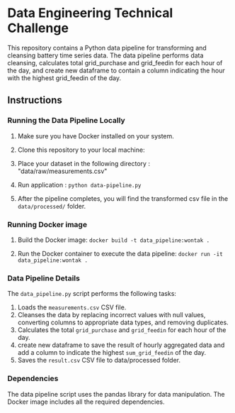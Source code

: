 # Data Engineering Technical Challenge

This repository contains a Python data pipeline for transforming and cleansing battery time series data. The data pipeline performs data cleansing, calculates total grid_purchase and grid_feedin for each hour of the day, and create new dataframe to contain a column indicating the hour with the highest grid_feedin of the day.


## Instructions

### Running the Data Pipeline Locally

1. Make sure you have Docker installed on your system.

2. Clone this repository to your local machine:

3. Place your dataset in the following directory :  
"data/raw/measurements.csv"

4. Run application : `python data-pipeline.py`

5. After the pipeline completes, you will find the transformed csv file in the `data/processed/` folder.


### Running Docker image

1. Build the Docker image:
`docker build -t data_pipeline:wontak .`

2. Run the Docker container to execute the data pipeline:
`docker run -it data_pipeline:wontak .`


### Data Pipeline Details

The `data_pipeline.py` script performs the following tasks:

1. Loads the `measurements.csv` CSV file.
2. Cleanses the data by replacing incorrect values with null values, converting columns to appropriate data types, and removing duplicates.
3. Calculates the total `grid_purchase` and `grid_feedin` for each hour of the day.
4. create new dataframe to save the result of hourly aggregated data and add a column to indicate the highest `sum_grid_feedin` of the day.
5. Saves the `result.csv` CSV file to data/processed folder.


### Dependencies

The data pipeline script uses the pandas library for data manipulation. The Docker image includes all the required dependencies.